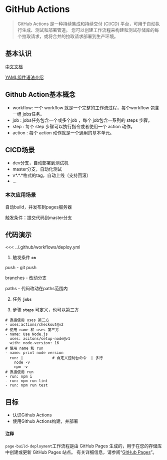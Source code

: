 # GitHub Actions

> GitHub Actions 是一种持续集成和持续交付 (CI/CD) 平台，可用于自动执行生成、测试和部署管道。 您可以创建工作流程来构建和测试存储库的每个拉取请求，或将合并的拉取请求部署到生产环境。

## 基本认识

[中文文档](https://docs.github.com/zh/actions/learn-github-actions)

[YAML组件语法介绍](https://docs.github.com/zh/actions/learn-github-actions/understanding-github-actions)
<!-- 
### 工作流-yml

工作流程是一个可配置的自动化过程，它将运行一个或多个作业。由 YAML 文件定义，储库的 `.github/workflows` 目录中。

### 事件

事件是存储库中触发工作流程运行的特定活动。

### 作业

作业是工作流中在同一运行器上执行的一组步骤。

### 操作

操作是用于 GitHub Actions 平台的自定义应用程序，它执行复杂但经常重复的任务。

### 运行程序

运行程序是触发工作流时运行工作流的服务器。 -->
## Github Action基本概念
- workflow: 一个 workflow 就是一个完整的工作流过程，每个workflow 包含一组 jobs任务。
- job : jobs任务包含一个或多个job ，每个 job包含一系列的 steps 步骤。
- step : 每个 step 步骤可以执行指令或者使用一个 action 动作。
- action : 每个 action 动作就是一个通用的基本单元。

## CICD场景

- dev分支，自动部署到测试机
- master分支，自动化测试
- v\*.\*.\*格式的tag，自动上线（支持回滚）
- ...
### 本次应用场景

自动build，并发布到pages服务器

触发条件：提交代码到master分支

## 代码演示

<<< ../.github/workflows/deploy.yml

1. 触发条件 **`on`**

push  -  git push

branches - 改动分支

paths - 	代码改动在paths范围内

2. 任务 **`jobs`**

3. 步骤 **`steps`**  可定义，也可以第三方

```
# 直接使用 uses 第三方
- uses:actions/checkout@v2
# 使用 name 和 uses 第三方
- name: Use Node.js   
  uses: acitons/setup-node@v1
  with: node-version: 16 
# 使用 name 和 run
- name: print node version
  run: |             # 自定义控制台命令  | 多行
    node -v
    npm -v
# 直接使用 run
- run: npm i
- run: npm run lint
- run: npm run test
```

## 目标
- 认识Github Actions
- 使用Github Actions构建，并部署

#### 注释

`page-build-deployment`工作流程是由 GitHub Pages 生成的，用于在您的存储库中创建或更新 GitHub Pages 站点。 有关详细信息，请参阅“[GitHub Pages](https://docs.github.com/cn/pages)”。